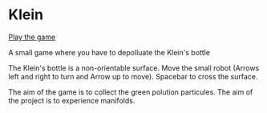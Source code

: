 # Klein

[Play the game](francoisschwarzentruber.github.io/klein/)

A small game where you have to depolluate the Klein's bottle

The Klein's bottle is a non-orientable surface. Move the small robot (Arrows left and right to turn and Arrow up to move). Spacebar to cross the surface.

The aim of the game is to collect the green polution particules. The aim of the project is to experience manifolds.
